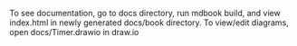 To see documentation, go to docs directory, run mdbook build, and view index.html in newly generated docs/book directory.
To view/edit diagrams, open docs/Timer.drawio in draw.io

